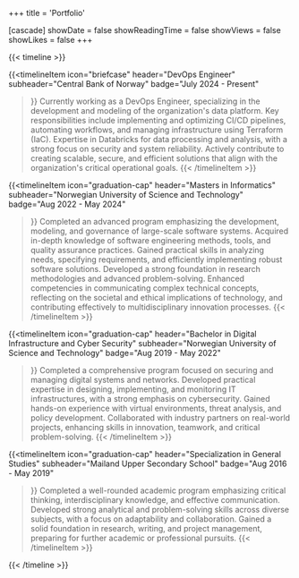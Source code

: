 +++
title = 'Portfolio'

[cascade]
showDate = false
showReadingTime = false
showViews = false
showLikes = false
+++

{{< timeline >}}

{{<timelineItem 
    icon="briefcase" 
    header="DevOps Engineer"
    subheader="Central Bank of Norway"
    badge="July 2024 - Present"
>}}
Currently working as a DevOps Engineer, specializing in the development and modeling of the organization's data platform. Key responsibilities include implementing and optimizing CI/CD pipelines, automating workflows, and managing infrastructure using Terraform (IaC). Expertise in Databricks for data processing and analysis, with a strong focus on security and system reliability. Actively contribute to creating scalable, secure, and efficient solutions that align with the organization's critical operational goals.
{{< /timelineItem >}}

{{<timelineItem 
    icon="graduation-cap" 
    header="Masters in Informatics"
    subheader="Norwegian University of Science and Technology"
    badge="Aug 2022 - May 2024"
>}}
Completed an advanced program emphasizing the development, modeling, and governance of large-scale software systems. Acquired in-depth knowledge of software engineering methods, tools, and quality assurance practices. Gained practical skills in analyzing needs, specifying requirements, and efficiently implementing robust software solutions. Developed a strong foundation in research methodologies and advanced problem-solving. Enhanced competencies in communicating complex technical concepts, reflecting on the societal and ethical implications of technology, and contributing effectively to multidisciplinary innovation processes.
{{< /timelineItem >}}

{{<timelineItem 
    icon="graduation-cap" 
    header="Bachelor in Digital Infrastructure and Cyber Security"
    subheader="Norwegian University of Science and Technology"
    badge="Aug 2019 - May 2022"
>}}
Completed a comprehensive program focused on securing and managing digital systems and networks. Developed practical expertise in designing, implementing, and monitoring IT infrastructures, with a strong emphasis on cybersecurity. Gained hands-on experience with virtual environments, threat analysis, and policy development. Collaborated with industry partners on real-world projects, enhancing skills in innovation, teamwork, and critical problem-solving.
{{< /timelineItem >}}

{{<timelineItem 
    icon="graduation-cap" 
    header="Specialization in General Studies"
    subheader="Mailand Upper Secondary School"
    badge="Aug 2016 - May 2019"
>}}
Completed a well-rounded academic program emphasizing critical thinking, interdisciplinary knowledge, and effective communication. Developed strong analytical and problem-solving skills across diverse subjects, with a focus on adaptability and collaboration. Gained a solid foundation in research, writing, and project management, preparing for further academic or professional pursuits.
{{< /timelineItem >}}

{{< /timeline >}}
